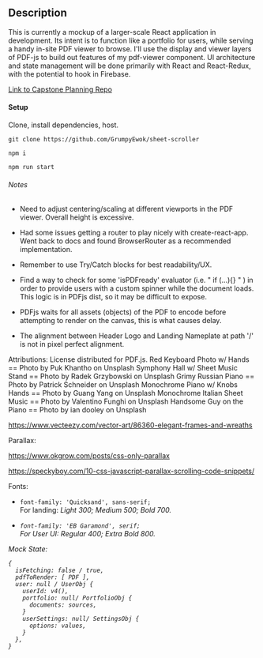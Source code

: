 ## Description

This is currently a mockup of a larger-scale React application in development.  Its intent is to function like a portfolio for users, while serving a handy in-site PDF viewer to browse.  I'll use the display and viewer layers of PDF-js to build out features of my pdf-viewer component.  UI architecture and state management will be done primarily with React and React-Redux, with the potential to hook in Firebase.

[Link to Capstone Planning Repo](https://github.com/GrumpyEwok/capstone-planning.git)

#### Setup

Clone, install dependencies, host.

`git clone https://github.com/GrumpyEwok/sheet-scroller`

`npm i`

`npm run start`

###### Notes

* Need to adjust centering/scaling at different viewports in the PDF viewer. Overall height is excessive.

* Had some issues getting a router to play nicely with create-react-app.  Went back to docs and found BrowserRouter as a recommended implementation.

* Remember to use Try/Catch blocks for best readability/UX.

* Find a way to check for some 'isPDFready' evaluator (i.e. " if (...){} "  ) in order to provide users with a custom spinner while the document loads.  This logic is in PDFjs dist, so it may be difficult to expose.

* PDFjs waits for all assets (objects) of the PDF to encode before attempting to render on the canvas, this is what causes delay.


* The alignment between Header Logo and Landing Nameplate at path '/' is not in pixel perfect alignment.

Attributions:
  License distributed for PDF.js.
  Red Keyboard Photo w/ Hands == Photo by Puk Khantho on Unsplash
  Symphony Hall w/ Sheet Music Stand == Photo by Radek Grzybowski on Unsplash
  Grimy Russian Piano == Photo by Patrick Schneider on Unsplash
  Monochrome Piano w/ Knobs Hands == Photo by Guang Yang on Unsplash
  Monochrome Italian Sheet Music == Photo by Valentino Funghi on Unsplash
  Handsome Guy on the Piano == Photo by ian dooley on Unsplash

  https://www.vecteezy.com/vector-art/86360-elegant-frames-and-wreaths


Parallax:

  https://www.okgrow.com/posts/css-only-parallax

  https://speckyboy.com/10-css-javascript-parallax-scrolling-code-snippets/

Fonts:   

  * `font-family: 'Quicksand', sans-serif;` <br>
    For landing: <em> Light 300; Medium 500; Bold 700.

  * `font-family: 'EB Garamond', serif;` <br>
    For User UI: <em> Regular 400; Extra Bold 800.


Mock State:

    {
      isFetching: false / true,
      pdfToRender: [ PDF ],
      user: null / UserObj {
        userId: v4(),
        portfolio: null/ PortfolioObj {
          documents: sources,
        }
        userSettings: null/ SettingsObj {
          options: values,
        }
      },
    }
